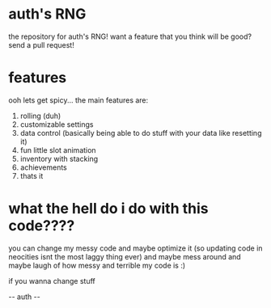 # auth's RNG
the repository for auth's RNG! want a feature that you think will be good? send a pull request!

# features
ooh lets get spicy...
the main features are:

1. rolling (duh)
2. customizable settings
3. data control (basically being able to do stuff with your data like resetting it)
4. fun little slot animation
5. inventory with stacking
6. achievements
7. thats it

# what the hell do i do with this code????
you can change my messy code and maybe optimize it (so updating code in neocities isnt the most laggy thing ever)
and maybe mess around and maybe laugh of how messy and terrible my code is :)

if you wanna change stuff

-- auth --
